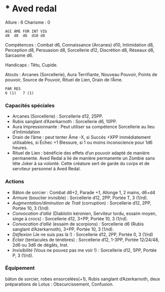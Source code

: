 # * Aved redal

Allure : 6
Charisme : 0

	AGI	ÂME	FOR	INT	VIG
	d8	d8	d6	d10	d8

Compétences : Combat d6, Connaissance (Arcanes) d10, Intimidation d8, Perception d8, Persuasion d8, Sorcellerie d12, Discrétion d8, Réseaux d8, Sarcasme d6.

Handicaps : Têtu, Cupide.

Atouts : Arcanes (Sorcellerie), Aura Terrifiante, Nouveau Pouvoir, Points de pouvoir, Source de Pouvoir, Rituel de Lien, Drain de l’Âme.

	PAR	RES
	6 (1)	7 (1)

### Capacités spéciales
- Arcanes (Sorcellerie) : Sorcellerie d12, 25PP.
- Rubis sanglant d’Azerkarnoth : Sorcellerie d6, 10PP.
- Aura Impressionnante : Peut utiliser sa compétence Sorcellerie au lieu d’Intimidation
- Drain de l’âme : peut tenter Âme -X, si Succès +XPP immédiatement utilisables, si Échec +1 Blessure, si 1 ou moins inconscience pour 1d6 heures.
- Rituel de Lien : bénéficie des effets d’un pouvoir adapté de manière permanente. Aved Redal a lié de manière permanente un Zombie sans tête Joker à sa volonté. Cette créature sert de garde du corps et de serviteur personnel à Aved Redal.

### Actions
- Bâton de sorcier : Combat d6+2, Parade +1, Allonge 1, 2 mains, d6+d4
- _Armure_ (bouclier invisible) : Sorcellerie d12, 2PP, Portée T, 3 (1/rd).
- _Augmentation/diminution de Trait_ (corruption) : Sorcellerie d12, 2PP, Portée 10, 3 (1/rd).
- _Convocation d’allié_ (Diablotin kéronien, Serviteur tordu, essaim moyen, singe à crocs) : Sorcellerie d12, 3+PP, Portée 10, 3 (1/rd).
- _Convocation d’allié_ (essaim de scorpions) : Sorcellerie d6 (Rubis sanglant d’Azerkarnoth), 3+PP, Portée 10, 3 (1/rd).
- _Déflexion_ (Je ne suis pas là !) : Sorcellerie d12, 2PP, Portée 0, 3 (1/rd)
- _Éclair_ (tentacules de ténèbres) : Sorcellerie d12, 1-3PP, Portée 12/24/48, 2d6 ou 3d6 de dégâts, Inst.
- _Invisibilité_ (Vous ne pouvez pas me voir !) : Sorcellerie d12, 5PP, Portée P, 3 (1/rd).

### Équipement

bâton de sorcier, robes ensorcelées(+1), Rubis sanglant d’Azerkarnoth, deux préparations de Lotus : Obscurcissement, Confusion.

